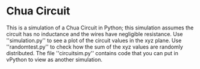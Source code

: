 # Chua Circuit

This is a simulation of a Chua Circuit in Python; this simulation assumes the circuit has no inductance and the wires have negligible resistance. Use ''simulation.py'' to see a plot of the circuit values in the xyz plane. Use ''randomtest.py'' to check how the sum of the xyz values are randomly distributed. The file ''circuitsim.py'' contains code that you can put in vPython to view as another simulation. 
